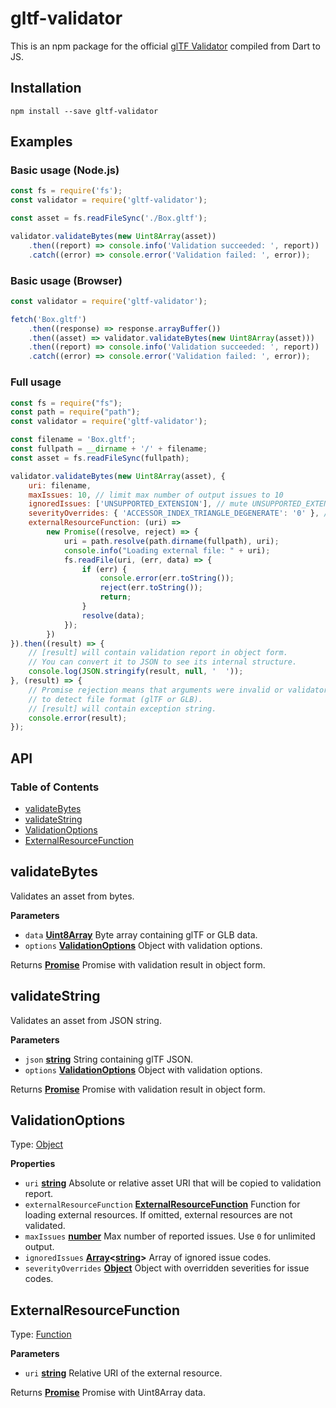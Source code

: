 # gltf-validator

This is an npm package for the official [glTF Validator](https://github.com/KhronosGroup/glTF-Validator/) compiled from Dart to JS.

## Installation

```
npm install --save gltf-validator
```

## Examples

### Basic usage (Node.js)

```javascript
const fs = require('fs');
const validator = require('gltf-validator');

const asset = fs.readFileSync('./Box.gltf');

validator.validateBytes(new Uint8Array(asset))
    .then((report) => console.info('Validation succeeded: ', report))
    .catch((error) => console.error('Validation failed: ', error));
```

### Basic usage (Browser)

```javascript
const validator = require('gltf-validator');

fetch('Box.gltf')
    .then((response) => response.arrayBuffer())
    .then((asset) => validator.validateBytes(new Uint8Array(asset)))
    .then((report) => console.info('Validation succeeded: ', report))
    .catch((error) => console.error('Validation failed: ', error));
```

### Full usage

```javascript
const fs = require("fs");
const path = require("path");
const validator = require('gltf-validator');

const filename = 'Box.gltf';
const fullpath = __dirname + '/' + filename;
const asset = fs.readFileSync(fullpath);

validator.validateBytes(new Uint8Array(asset), {
    uri: filename,
    maxIssues: 10, // limit max number of output issues to 10
    ignoredIssues: ['UNSUPPORTED_EXTENSION'], // mute UNSUPPORTED_EXTENSION issue
    severityOverrides: { 'ACCESSOR_INDEX_TRIANGLE_DEGENERATE': '0' }, // treat degenerate triangles as errors 
    externalResourceFunction: (uri) =>
        new Promise((resolve, reject) => {
            uri = path.resolve(path.dirname(fullpath), uri);
            console.info("Loading external file: " + uri);
            fs.readFile(uri, (err, data) => {
                if (err) {
                    console.error(err.toString());
                    reject(err.toString());
                    return;
                }
                resolve(data);
            });
        })
}).then((result) => {
    // [result] will contain validation report in object form.
    // You can convert it to JSON to see its internal structure. 
    console.log(JSON.stringify(result, null, '  '));
}, (result) => {
    // Promise rejection means that arguments were invalid or validator was unable 
    // to detect file format (glTF or GLB). 
    // [result] will contain exception string.
    console.error(result);
});
```

## API

<!--- API BEGIN --->

<!-- Generated by documentation.js. Update this documentation by updating the source code. -->

### Table of Contents

-   [validateBytes](#validatebytes)
-   [validateString](#validatestring)
-   [ValidationOptions](#validationoptions)
-   [ExternalResourceFunction](#externalresourcefunction)

## validateBytes

Validates an asset from bytes.

**Parameters**

-   `data` **[Uint8Array](https://developer.mozilla.org/en-US/docs/Web/JavaScript/Reference/Global_Objects/Uint8Array)** Byte array containing glTF or GLB data.
-   `options` **[ValidationOptions](#validationoptions)** Object with validation options.

Returns **[Promise](https://developer.mozilla.org/en-US/docs/Web/JavaScript/Reference/Global_Objects/Promise)** Promise with validation result in object form.

## validateString

Validates an asset from JSON string.

**Parameters**

-   `json` **[string](https://developer.mozilla.org/en-US/docs/Web/JavaScript/Reference/Global_Objects/String)** String containing glTF JSON.
-   `options` **[ValidationOptions](#validationoptions)** Object with validation options.

Returns **[Promise](https://developer.mozilla.org/en-US/docs/Web/JavaScript/Reference/Global_Objects/Promise)** Promise with validation result in object form.

## ValidationOptions

Type: [Object](https://developer.mozilla.org/en-US/docs/Web/JavaScript/Reference/Global_Objects/Object)

**Properties**

-   `uri` **[string](https://developer.mozilla.org/en-US/docs/Web/JavaScript/Reference/Global_Objects/String)** Absolute or relative asset URI that will be copied to validation report.
-   `externalResourceFunction` **[ExternalResourceFunction](#externalresourcefunction)** Function for loading external resources. If omitted, external resources are not validated.
-   `maxIssues` **[number](https://developer.mozilla.org/en-US/docs/Web/JavaScript/Reference/Global_Objects/Number)** Max number of reported issues. Use `0` for unlimited output.
-   `ignoredIssues` **[Array](https://developer.mozilla.org/en-US/docs/Web/JavaScript/Reference/Global_Objects/Array)&lt;[string](https://developer.mozilla.org/en-US/docs/Web/JavaScript/Reference/Global_Objects/String)>** Array of ignored issue codes.
-   `severityOverrides` **[Object](https://developer.mozilla.org/en-US/docs/Web/JavaScript/Reference/Global_Objects/Object)** Object with overridden severities for issue codes.

## ExternalResourceFunction

Type: [Function](https://developer.mozilla.org/en-US/docs/Web/JavaScript/Reference/Statements/function)

**Parameters**

-   `uri` **[string](https://developer.mozilla.org/en-US/docs/Web/JavaScript/Reference/Global_Objects/String)** Relative URI of the external resource.

Returns **[Promise](https://developer.mozilla.org/en-US/docs/Web/JavaScript/Reference/Global_Objects/Promise)** Promise with Uint8Array data.
<!--- API END --->
